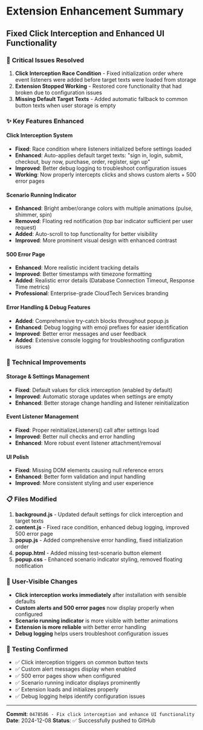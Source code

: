 # Extension Enhancement Summary

## Fixed Click Interception and Enhanced UI Functionality

### 🚨 **Critical Issues Resolved**

1. **Click Interception Race Condition** - Fixed initialization order where event listeners were added before target texts were loaded from storage
2. **Extension Stopped Working** - Restored core functionality that had broken due to configuration issues
3. **Missing Default Target Texts** - Added automatic fallback to common button texts when user storage is empty

### ✨ **Key Features Enhanced**

#### **Click Interception System**
- **Fixed**: Race condition where listeners initialized before settings loaded
- **Enhanced**: Auto-applies default target texts: "sign in, login, submit, checkout, buy now, purchase, order, register, sign up"
- **Improved**: Better debug logging to troubleshoot configuration issues
- **Working**: Now properly intercepts clicks and shows custom alerts + 500 error pages

#### **Scenario Running Indicator**
- **Enhanced**: Bright amber/orange colors with multiple animations (pulse, shimmer, spin)
- **Removed**: Floating red notification (top bar indicator sufficient per user request)
- **Added**: Auto-scroll to top functionality for better visibility
- **Improved**: More prominent visual design with enhanced contrast

#### **500 Error Page**
- **Enhanced**: More realistic incident tracking details
- **Improved**: Better timestamps with timezone formatting
- **Added**: Realistic error details (Database Connection Timeout, Response Time metrics)
- **Professional**: Enterprise-grade CloudTech Services branding

#### **Error Handling & Debug Features**
- **Added**: Comprehensive try-catch blocks throughout popup.js
- **Enhanced**: Debug logging with emoji prefixes for easier identification
- **Improved**: Better error messages and user feedback
- **Added**: Extensive console logging for troubleshooting configuration issues

### 🔧 **Technical Improvements**

#### **Storage & Settings Management**
- **Fixed**: Default values for click interception (enabled by default)
- **Improved**: Automatic storage updates when settings are empty
- **Enhanced**: Better storage change handling and listener reinitialization

#### **Event Listener Management**
- **Fixed**: Proper reinitializeListeners() call after settings load
- **Improved**: Better null checks and error handling
- **Enhanced**: More robust event listener attachment/removal

#### **UI Polish**
- **Fixed**: Missing DOM elements causing null reference errors
- **Enhanced**: Better form validation and input handling
- **Improved**: More consistent styling and user experience

### 📋 **Files Modified**

1. **background.js** - Updated default settings for click interception and target texts
2. **content.js** - Fixed race condition, enhanced debug logging, improved 500 error page
3. **popup.js** - Added comprehensive error handling, fixed initialization order
4. **popup.html** - Added missing test-scenario button element
5. **popup.css** - Enhanced scenario indicator styling, removed floating notification

### 🎯 **User-Visible Changes**

- **Click interception works immediately** after installation with sensible defaults
- **Custom alerts and 500 error pages** now display properly when configured
- **Scenario running indicator** is more visible with better animations
- **Extension is more reliable** with better error handling
- **Debug logging** helps users troubleshoot configuration issues

### 🧪 **Testing Confirmed**

- ✅ Click interception triggers on common button texts
- ✅ Custom alert messages display when enabled
- ✅ 500 error pages show when configured
- ✅ Scenario running indicator displays prominently
- ✅ Extension loads and initializes properly
- ✅ Debug logging helps identify configuration issues

---

**Commit**: `0478586 - Fix click interception and enhance UI functionality`
**Date**: 2024-12-08
**Status**: ✅ Successfully pushed to GitHub